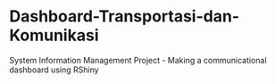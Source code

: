 # Dashboard-Transportasi-dan-Komunikasi
System Information Management Project - Making a communicational dashboard using RShiny
